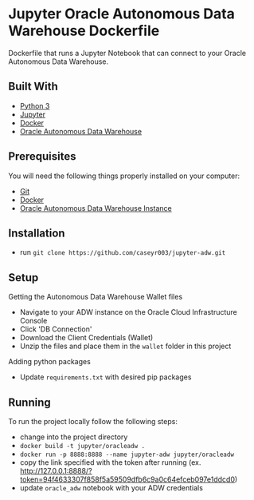 # Jupyter Oracle Autonomous Data Warehouse Dockerfile

Dockerfile that runs a Jupyter Notebook that can connect to your Oracle Autonomous Data Warehouse.

## Built With

* [Python 3](https://www.python.org/)
* [Jupyter](http://jupyter.org/)
* [Docker](https://www.docker.com/)
* [Oracle Autonomous Data Warehouse](https://cloud.oracle.com/en_US/datawarehouse)

## Prerequisites

You will need the following things properly installed on your computer:

* [Git](http://git-scm.com/)
* [Docker](https://www.docker.com/)
* [Oracle Autonomous Data Warehouse Instance](https://cloud.oracle.com/en_US/datawarehouse)

## Installation

* run `git clone https://github.com/caseyr003/jupyter-adw.git`

## Setup

Getting the Autonomous Data Warehouse Wallet files
* Navigate to your ADW instance on the Oracle Cloud Infrastructure Console
* Click 'DB Connection'
* Download the Client Credentials (Wallet)
* Unzip the files and place them in the `wallet` folder in this project

Adding python packages
* Update `requirements.txt` with desired pip packages

## Running

To run the project locally follow the following steps:

* change into the project directory
* `docker build -t jupyter/oracleadw .`
* `docker run -p 8888:8888 --name jupyter-adw jupyter/oracleadw`
* copy the link specified with the token after running (ex. http://127.0.0.1:8888/?token=94f4633307f858f5a59509dfb6c9a0c64efceb097e1ddcd0)
* update `oracle_adw` notebook with your ADW credentials
